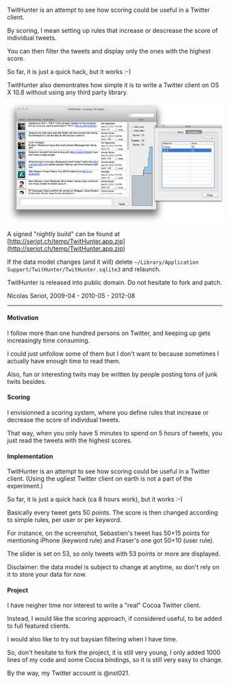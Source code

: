 TwitHunter is an attempt to see how scoring could be useful in a Twitter client.

By scoring, I mean setting up rules that increase or descrease the score of individual tweets.

You can then filter the tweets and display only the ones with the highest score.

So far, it is just a quick hack, but it works :-)

TwitHunter also demontrates how simple it is to write a Twitter client on OS X 10.8 without using any third party library.

![TwitHunter](https://github.com/nst/TwitHunter/raw/master/art/twithunter.png "Screenshot")

A signed "nightly build" can be found at [http://seriot.ch/temp/TwitHunter.app.zip](http://seriot.ch/temp/TwitHunter.app.zip)

If the data model changes (and it will) delete <code>~/Library/Application Support/TwitHunter/TwitHunter.sqlite3</code> and relaunch.

TwitHunter is released into public domain. Do not hesitate to fork and patch.

Nicolas Seriot, 2009-04 - 2010-05 - 2012-08

---

#### Motivation

I follow more than one hundred persons on Twitter, and keeping up gets increasingly time consuming.

I could just unfollow some of them but I don't want to because sometimes I actually have enough time to read them.

Also, fun or interesting twits may be written by people posting tons of junk twits besides.

#### Scoring

I envisionned a scoring system, where you define rules that increase or decrease the score of individual tweets.

That way, when you only have 5 minutes to spend on 5 hours of tweets, you just read the tweets with the highest scores.

#### Implementation

TwitHunter is an attempt to see how scoring could be useful in a Twitter client. (Using the ugliest Twitter client on earth is not a part of the experiment.)

So far, it is just a quick hack (ca 8 hours work), but it works :-)

Basically every tweet gets 50 points. The score is then changed according to simple rules, per user or per keyword.

For instance, on the screenshot, Sebastien's tweet has 50+15 points for mentioning iPhone (keyword rule) and Fraser's one got 50+10 (user rule).

The slider is set on 53, so only tweets with 53 points or more are displayed.

Disclaimer: the data model is subject to change at anytime, so don't rely on it to store your data for now.

#### Project

I have neigher time nor interest to write a "real" Cocoa Twitter client.

Instead, I would like the scoring approach, if considered useful, to be added to full featured clients.

I would also like to try out baysian filtering when I have time.

So, don't hesitate to fork the project, it is still very young, I only added 1000 lines of my code and some Cocoa bindings, so it is still very easy to change.

By the way, my Twitter account is @nst021.
